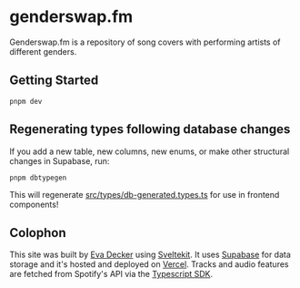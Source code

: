 # genderswap.fm

Genderswap.fm is a repository of song covers with performing artists of different genders.

## Getting Started

```
pnpm dev
```

## Regenerating types following database changes

If you add a new table, new columns, new enums, or make other structural changes in Supabase, run:

```
pnpm dbtypegen
```

This will regenerate [src/types/db-generated.types.ts](src/types/db-generated.types.ts) for use in frontend components!

## Colophon

This site was built by [Eva Decker](https://evadecker.com) using [Sveltekit](https://kit.svelte.dev). It uses [Supabase](https://supabase.com) for data storage and it's hosted and deployed on [Vercel](https://vercel.com/). Tracks and audio features are fetched from Spotify's API via the [Typescript SDK](https://github.com/spotify/spotify-web-api-ts-sdk).
